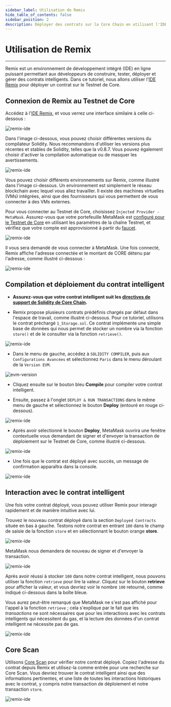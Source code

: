 ```yaml
---
sidebar_label: Utilisation de Remix
hide_table_of_contents: false
sidebar_position: 2
description: Déployer des contrats sur la Core Chain en utilisant l'IDE Remix
---
```


# Utilisation de Remix

---

Remix est un environnement de développement intégré (IDE) en ligne puissant permettant aux développeurs de construire, tester, déployer et gérer des contrats intelligents. Dans ce tutoriel, nous allons utiliser l'[IDE Remix](https://remix.ethereum.org/) pour déployer un contrat sur le Testnet de Core.

## Connexion de Remix au Testnet de Core

Accédez à l'[IDE Remix](https://remix.ethereum.org/), et vous verrez une interface similaire à celle ci-dessous :

![remix-ide](../../../../../static/img/remix/remix-1.avif)

Dans l'image ci-dessous, vous pouvez choisir différentes versions du compilateur Solidity. Nous recommandons d'utiliser les versions plus récentes et stables de Solidity, telles que la v0.8.7. Vous pouvez également choisir d'activer la compilation automatique ou de masquer les avertissements.

![remix-ide](../../../../../static/img/remix/remix-2.avif)

Vous pouvez choisir différents environnements sur Remix, comme illustré dans l'image ci-dessous. Un environnement est simplement le réseau blockchain avec lequel vous allez travailler. Il existe des machines virtuelles (VMs) intégrées, ainsi que des fournisseurs qui vous permettent de vous connecter à des VMs externes.

Pour vous connecter au Testnet de Core, choisissez `Injected Provider - MetaMask`. Assurez-vous que votre portefeuille MetaMask est [configuré pour le Testnet de Core](/i18n/fr/docusaurus-plugin-content-docs/current/Dev-Guide/core-testnet-wallet-config.md) en utilisant les paramètres de la chaîne Testnet, et vérifiez que votre compte est approvisionné à partir du [faucet](https://scan.test.btcs.network/faucet).

![remix-ide](../../../../../static/img/remix/remix-3.avif)

Il vous sera demandé de vous connecter à MetaMask. Une fois connecté, Remix affiche l'adresse connectée et le montant de CORE détenu par l'adresse, comme illustré ci-dessous :

![remix-ide](../../../../../static/img/remix/remix-4.avif)

## Compilation et déploiement du contrat intelligent

- **Assurez-vous que votre contrat intelligent suit les [directives de support de Solidity de Core Chain](/i18n/fr/docusaurus-plugin-content-docs/current/Dev-Guide/smart-contract-guidelines.md).**

- Remix propose plusieurs contrats prédéfinis chargés par défaut dans l'espace de travail, comme illustré ci-dessous. Pour ce tutoriel, utilisons le contrat préchargé `1_Storage.sol`. Ce contrat implémente une simple base de données qui nous permet de stocker un nombre via la fonction `store()` et de le consulter via la fonction `retrieve()`.

![remix-ide](../../../../../static/img/remix/remix-5.avif)

- Dans le menu de gauche, accédez à `SOLIDITY COMPILER`, puis aux `Configurations Avancées` et sélectionnez `Paris` dans le menu déroulant de la `Version EVM`.

![evm-version](../../../../../static/img/remix/remix-13.png)

- Cliquez ensuite sur le bouton bleu **Compile** pour compiler votre contrat intelligent.

- Ensuite, passez à l'onglet `DEPLOY & RUN TRANSACTIONS` dans le même menu de gauche et sélectionnez le bouton **Deploy** (entouré en rouge ci-dessous).

![remix-ide](../../../../../static/img/remix/remix-6.avif)

- Après avoir sélectionné le bouton **Deploy**, MetaMask ouvrira une fenêtre contextuelle vous demandant de signer et d'envoyer la transaction de déploiement sur le Testnet de Core, comme illustré ci-dessous.

![remix-ide](../../../../../static/img/remix/remix-7.png)

- Une fois que le contrat est déployé avec succès, un message de confirmation apparaîtra dans la console.

![remix-ide](../../../../../static/img/remix/remix-8.avif)

## Interaction avec le contrat intelligent

Une fois votre contrat déployé, vous pouvez utiliser Remix pour interagir rapidement et de manière intuitive avec lui.

Trouvez le nouveau contrat déployé dans la section `Deployed Contracts` située en bas à gauche. Testons notre contrat en entrant `100` dans le champ de saisie de la fonction `store` et en sélectionnant le bouton orange **store**.

![remix-ide](../../../../../static/img/remix/remix-9.avif)

MetaMask nous demandera de nouveau de signer et d'envoyer la transaction.

![remix-ide](../../../../../static/img/remix/remix-10.png)

Après avoir réussi à stocker `100` dans notre contrat intelligent, nous pouvons utiliser la fonction `retrieve` pour lire la valeur. Cliquez sur le bouton **retrieve** pour afficher la valeur, et vous devriez voir le nombre `100` retourné, comme indiqué ci-dessous dans la boîte bleue.

Vous aurez peut-être remarqué que MetaMask ne s'est pas affiché pour l'appel à la fonction `retrieve` ; cela s'explique par le fait que les _transactions_ ne sont nécessaires que pour les interactions avec les contrats intelligents qui nécessitent du gas, et la lecture des données d'un contrat intelligent ne nécessite pas de gas.

![remix-ide](../../../../../static/img/remix/remix-11.avif)

## Core Scan

Utilisons [Core Scan](https://scan.test.btcs.network/) pour vérifier notre contrat déployé. Copiez l'adresse du contrat depuis Remix et utilisez-la comme entrée pour une recherche sur Core Scan. Vous devriez trouver le contrat intelligent ainsi que des informations pertinentes, et une liste de toutes les interactions historiques avec le contrat, y compris notre transaction de déploiement et notre transaction `store`.

![remix-ide](../../../../../static/img/remix/remix-12.avif)
